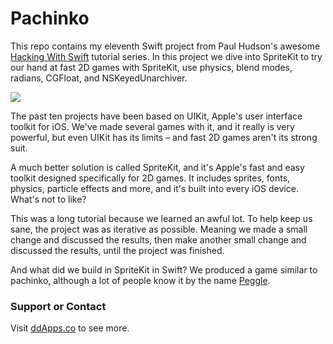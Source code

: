 # Pachinko
This repo contains my eleventh Swift project from Paul Hudson's awesome [Hacking With Swift](http://www.hackingwithswift.com/) tutorial series. In this project we dive into SpriteKit to try our hand at fast 2D games with SpriteKit, use physics, blend modes, radians, CGFloat, and NSKeyedUnarchiver.

![](https://raw.githubusercontent.com/duliodenis/HackingWithSwift/master/art/Pachinko.gif)

The past ten projects have been based on UIKit, Apple's user interface toolkit for iOS. We've made several games with it, and it really is very powerful, but even UIKit has its limits – and fast 2D games aren't its strong suit.

A much better solution is called SpriteKit, and it's Apple's fast and easy toolkit designed specifically for 2D games. It includes sprites, fonts, physics, particle effects and more, and it's built into every iOS device. What's not to like?

This was a long tutorial because we learned an awful lot. To help keep us sane, the project was as iterative as possible. Meaning we made a small change and discussed the results, then make another small change and discussed the results, until the project was finished.

And what did we build in SpriteKit in Swift? We produced a game similar to pachinko, although a lot of people know it by the name [Peggle](http://en.wikipedia.org/wiki/Peggle).

### Support or Contact
Visit [ddApps.co](http://ddapps.co) to see more.
